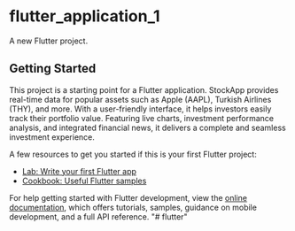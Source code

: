 # flutter_application_1

A new Flutter project.

## Getting Started

This project is a starting point for a Flutter application.
StockApp provides real-time data for popular assets such as Apple (AAPL), Turkish Airlines (THY), and more. With a user-friendly interface, it helps investors easily track their portfolio value. Featuring live charts, investment performance analysis, and integrated financial news, it delivers a complete and seamless investment experience.

A few resources to get you started if this is your first Flutter project:

- [Lab: Write your first Flutter app](https://docs.flutter.dev/get-started/codelab)
- [Cookbook: Useful Flutter samples](https://docs.flutter.dev/cookbook)

For help getting started with Flutter development, view the
[online documentation](https://docs.flutter.dev/), which offers tutorials,
samples, guidance on mobile development, and a full API reference.
"# flutter" 
